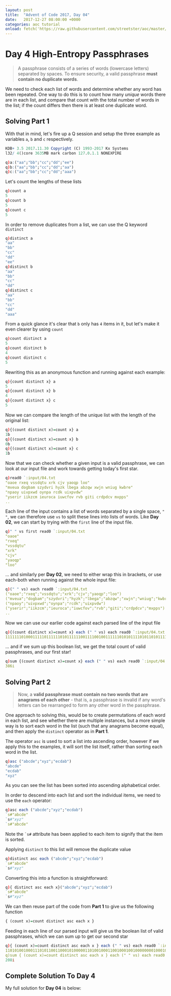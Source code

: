 ```yaml
---
layout: post
title:  "Advent of Code 2017, Day 04"
date:   2017-12-27 08:00:00 +0000
categories: aoc tutorial
onload: fetch('https://raw.githubusercontent.com/streetster/aoc/master/2017/04.q', 'solution')
---
```


# Day 4 High-Entropy Passphrases

>A passphrase consists of a series of words (lowercase letters) separated by spaces. To ensure security, a valid passphrase **must contain no duplicate words**.

We need to check each list of words and determine whether any word has been repeated. One way to do this is to count how many *unique* words there are in each list, and compare that count with the total number of words in the list; if the count differs then there is at least one duplicate word.

## Solving Part 1

With that in mind, let's fire up a Q session and setup the three example as variables `a`, `b` and `c` respectively.

```q
KDB+ 3.5 2017.11.30 Copyright (C) 1993-2017 Kx Systems
l32/ 4()core 3635MB mark carbon 127.0.1.1 NONEXPIRE

q)a:("aa";"bb";"cc";"dd";"ee")
q)b:("aa";"bb";"cc";"dd";"aa")
q)c:("aa";"bb";"cc";"dd";"aaa")
```

Let's count the lengths of these lists

```q
q)count a
5
q)count b
5
q)count c
5
```

In order to remove duplicates from a list, we can use the Q keyword `distinct`

```q
q)distinct a
"aa"
"bb"
"cc"
"dd"
"ee"
q)distinct b
"aa"
"bb"
"cc"
"dd"
q)distinct c
"aa"
"bb"
"cc"
"dd"
"aaa"
```

From a quick glance it's clear that `b` only has `4` items in it, but let's make it even clearer by using `count`

```q
q)count distinct a
5
q)count distinct b
4
q)count distinct c
5
```

Rewriting this as an anonymous function and running against each example:

```q
q){count distinct x} a
5
q){count distinct x} b
4
q){count distinct x} c
5
```

Now we can compare the length of the unique list with the length of the original list:

```q
q){(count distinct x)=count x} a
1b
q){(count distinct x)=count x} b
0b
q){(count distinct x)=count x} c
1b
```

Now that we can check whether a given input is a valid passphrase, we can look at our input file and work towards getting today's first star.

```q
q)read0 `:input/04.txt
"oaoe rxeq vssdqtu xrk cjv yaoqp loo"
"mveua dogbam szydvri hyzk lbega abzqw xwjn wniug kwbre"
"npaoy uivpxwd oynpa rcdk uixpvdw"
"yserir iikzcm ieuroca iuwcfov rvb giti crdpdcv mxpps"
..
```

Each line of the input contains a list of words separated by a single space, `" "`, we can therefore use `vs` to split these lines into lists of words. Like **Day 02**, we can start by trying with the `first` line of the input file.

```q
q)" " vs first read0 `:input/04.txt
"oaoe"
"rxeq"
"vssdqtu"
"xrk"
"cjv"
"yaoqp"
"loo"
```

... and similarly per **Day 02**, we need to either wrap this in brackets, or use each-both when running against the whole input file:

```q
q)(" " vs) each read0 `:input/04.txt
("oaoe";"rxeq";"vssdqtu";"xrk";"cjv";"yaoqp";"loo")
("mveua";"dogbam";"szydvri";"hyzk";"lbega";"abzqw";"xwjn";"wniug";"kwbre")
("npaoy";"uivpxwd";"oynpa";"rcdk";"uixpvdw")
("yserir";"iikzcm";"ieuroca";"iuwcfov";"rvb";"giti";"crdpdcv";"mxpps")
..
```

Now we can use our earlier code against each parsed line of the input file

```q
q){(count distinct x)=count x} each (" " vs) each read0 `:input/04.txt
111111101000111110111111010111111001111001001111110101011110101101011111001110111110110111111111111111110010101111110100101100111111111011011111011100111111111111011110011101111111111111110111100010101010101101101010011111001101110011111..
```

... and if we sum up this boolean list, we get the total count of valid passphrases, and our first star!

```q
q)sum {(count distinct x)=count x} each (" " vs) each read0 `:input/04.txt
386i
```

## Solving Part 2

> Now, a **valid passphrase must contain no two words that are anagrams of each other** - that is, a passphrase is invalid if any word's letters can be rearranged to form any other word in the passphrase.

One approach to solving this, would be to create permutations of each word in each list, and see whether there are multiple instances, but a more simple way is to sort each word in the list (such that any anagrams become equal), and then apply the `distinct` operator as in **Part 1**.

The operator `asc` is used to sort a list into ascending order, however if we apply this to the examples, it will sort the list itself, rather than sorting each word in the list.

```q
q)asc ("abcde";"xyz";"ecdab")
"abcde"
"ecdab"
"xyz"
```

As you can see the list has been sorted into ascending alphabetical order.

In order to descend into each list and sort the individual items, we need to use the `each` operator:

```q
q)asc each ("abcde";"xyz";"ecdab")
`s#"abcde"
`s#"xyz"
`s#"abcde"
```

Note the `` `s# `` attribute has been applied to each item to signify that the item is sorted.

Applying `distinct` to this list will remove the duplicate value

```q
q)distinct asc each ("abcde";"xyz";"ecdab")
`s#"abcde"
`s#"xyz"
```

Converting this into a function is straightforward:

```q
q){ distinct asc each x}("abcde";"xyz";"ecdab")
`s#"abcde"
`s#"xyz"
```

We can then reuse part of the code from **Part 1** to give us the following function

```q
{ (count x)=count distinct asc each x }
```

Feeding in each line of our parsed input will give us the boolean list of valid passphrases, which we can sum up to get our second star

```q
q){ (count x)=count distinct asc each x } each (" " vs) each read0 `:input/04.txt
110101001000111010110011000101000001101001000110010001001000000001000101001000111010100011100100100110010000001110110000100000010111011010000110000000010001110010011010000101101010000110110011100000100010101000100000010010001101010011101..
q)sum { (count x)=count distinct asc each x } each (" " vs) each read0 `:input/04.txt
208i
```

## Complete Solution To Day 4

My full solution for **Day 04** is below:

<pre class="q" id='solution'></pre>
